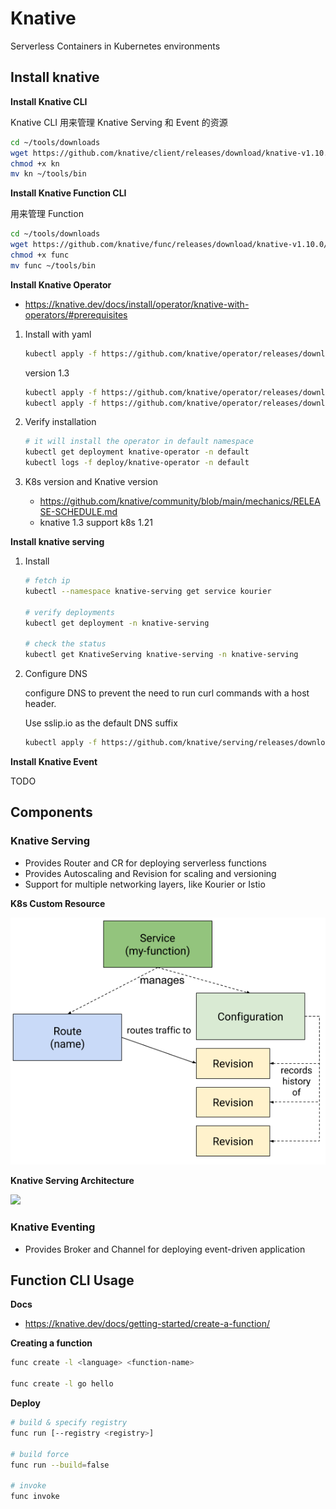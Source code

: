 # Knative

Serverless Containers in Kubernetes environments

## Install knative

**Install Knative CLI**

Knative CLI 用来管理 Knative Serving 和 Event 的资源

```sh
cd ~/tools/downloads
wget https://github.com/knative/client/releases/download/knative-v1.10.0/kn-linux-amd64 -O kn
chmod +x kn
mv kn ~/tools/bin
```

**Install Knative Function CLI**

用来管理 Function

```sh
cd ~/tools/downloads
wget https://github.com/knative/func/releases/download/knative-v1.10.0/func_linux_amd64 -O func
chmod +x func
mv func ~/tools/bin
```

**Install Knative Operator**

- https://knative.dev/docs/install/operator/knative-with-operators/#prerequisites

1. Install with yaml

   ```bash
   kubectl apply -f https://github.com/knative/operator/releases/download/knative-v1.10.2/operator.yaml
   ```

   version 1.3

   ```bash
   kubectl apply -f https://github.com/knative/operator/releases/download/knative-v1.3.2/operator.yaml
   kubectl apply -f https://github.com/knative/operator/releases/download/knative-v1.3.2/operator-post-install.yaml
   ```

2. Verify installation

   ```bash
   # it will install the operator in default namespace
   kubectl get deployment knative-operator -n default
   kubectl logs -f deploy/knative-operator -n default
   ```

3. K8s version and Knative version

   - https://github.com/knative/community/blob/main/mechanics/RELEASE-SCHEDULE.md
   - knative 1.3 support k8s 1.21

**Install knative serving**

1.  Install

    ```bash
    # fetch ip
    kubectl --namespace knative-serving get service kourier

    # verify deployments
    kubectl get deployment -n knative-serving

    # check the status
    kubectl get KnativeServing knative-serving -n knative-serving
    ```

2.  Configure DNS

    configure DNS to prevent the need to run curl commands with a host header.

    Use sslip.io as the default DNS suffix

    ```bash
    kubectl apply -f https://github.com/knative/serving/releases/download/knative-v1.10.2/serving-default-domain.yaml
    ```

**Install Knative Event**

TODO

## Components

### Knative Serving

- Provides Router and CR for deploying serverless functions
- Provides Autoscaling and Revision for scaling and versioning
- Support for multiple networking layers, like Kourier or Istio

**K8s Custom Resource**

![](https://github.com/knative/serving/raw/main/docs/spec/images/object_model.png)

**Knative Serving Architecture**

![](https://knative.dev/docs/serving/images/serving-architecture.png)

### Knative Eventing

- Provides Broker and Channel for deploying event-driven application

## Function CLI Usage

**Docs**

- https://knative.dev/docs/getting-started/create-a-function/

**Creating a function**

```sh
func create -l <language> <function-name>

func create -l go hello
```

**Deploy**

```sh
# build & specify registry
func run [--registry <registry>]

# build force
func run --build=false

# invoke
func invoke
```

